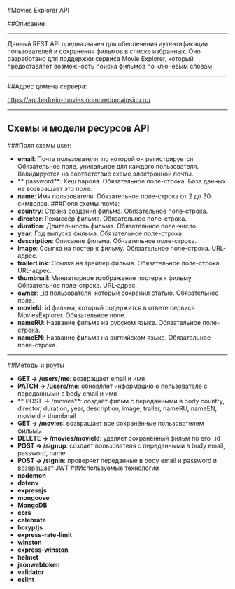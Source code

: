 #Movies Explorer API

##Описание
______________________________________________________________

Данный REST API предназначен для обеспечения аутентификации пользователей и сохранения фильмов в списке избранных. Оно разработано для поддержки сервиса Movie Explorer, который предоставляет возможность поиска фильмов по ключевым словам.
________________________________________________________________

##Адрес домена сервера:

https://api.bedrein-movies.nomoredomainsicu.ru/

____________________________________________________________________________
## Схемы и модели ресурсов API
###Поля схемы user:
- **email**: Почта пользователя, по которой он регистрируется. Обязательное поле, уникальное для каждого пользователя. Валидируется на соответствие схеме электронной почты.
- ** password**: Хеш пароля. Обязательное поле-строка. База данных не возвращает это поле.
- **name**: Имя пользователя. Обязательное поле-строка от 2 до 30 символов.
###Поля схемы movie:
- **country**: Страна создания фильма. Обязательное поле-строка.
- **director**: Режиссёр фильма. Обязательное поле-строка.
- **duration**: Длительность фильма. Обязательное поле-число.
- **year**: Год выпуска фильма. Обязательное поле-строка.
- **description**: Описание фильма. Обязательное поле-строка.
- **image**: Ссылка на постер к фильму. Обязательное поле-строка. URL-адрес.
- **trailerLink**: Ссылка на трейлер фильма. Обязательное поле-строка. URL-адрес.
- **thumbnail**: Миниатюрное изображение постера к фильму. Обязательное поле-строка. URL-адрес.
- **owner**: _id пользователя, который сохранил статью. Обязательное поле.
- **movieId**: id фильма, который содержится в ответе сервиса MoviesExplorer. Обязательное поле.
- **nameRU**: Название фильма на русском языке. Обязательное поле-строка.
- **nameEN**: Название фильма на английском языке. Обязательное поле-строка.
_________________
##Методы и роуты
- **GET -> /users/me**:	возвращает email и имя
- **PATCH -> /users/me**:	обновляет информацию о пользователе с переданными в body email и имя
- ** POST -> /movies**:	создаёт фильм с переданными в body country, director, duration, year, description, image, trailer, nameRU, nameEN, movieId и thumbnail
- **GET -> /movies**:	возвращает все сохранённые пользователем фильмы
- **DELETE -> /movies/movieId**:	удаляет сохранённый фильм по его _id
- **POST -> /signup**:	создает пользователя с переданными в body email, password, name
- **POST -> /signin**:	проверяет переданные в body email и password и возвращает JWT
##Используемые технологии
- **nodemon**
- **dotenv**
- **expressjs**
- **mongoose**
- **MongoDB**
- **cors**
- **celebrate**
- **bcryptjs**
- **express-rate-limit**
- **winston**
- **express-winston**
- **helmet**
- **jsonwebtoken**
- **validator**
- **eslint**
